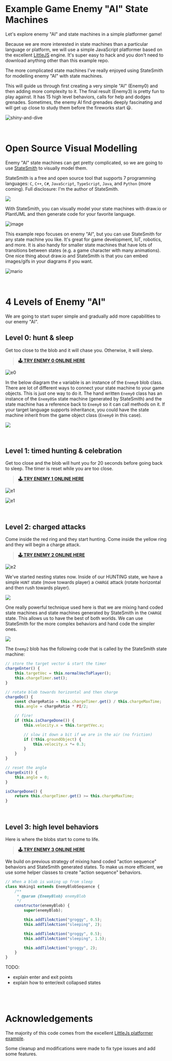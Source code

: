 # Example Game Enemy "AI" State Machines
Let's explore enemy "AI" and state machines in a simple platformer game! 

Because we are more interested in state machines than a particular language or platform, we will use a simple JavaScript platformer based on the excellent [LittleJS](https://github.com/KilledByAPixel/LittleJS/) engine. It's super easy to hack and you don't need to download anything other than this example repo.

The more complicated state machines I've really enjoyed using StateSmith for modelling enemy "AI" with state machines.

This will guide us through first creating a very simple "AI" (Enemy0) and then adding more complexity to it. The final result (Enemy3) is pretty fun to play against. It has 15 high level behaviors, calls for help and dodges grenades. Sometimes, the enemy AI find grenades deeply fascinating and will get up close to study them before the fireworks start 😃.

![shiny-and-dive](https://github.com/user-attachments/assets/26f01e71-9ec5-43c7-b4e0-1ca9c1f47782)

<br>

# Open Source Visual Modelling
Enemy "AI" state machines can get pretty complicated, so we are going to use [StateSmith](https://github.com/StateSmith/StateSmith) to visually model them. 

StateSmith is a free and open source tool that supports 7 programming languages: `C`, `C++`, `C#`, `JavaScript`, `TypeScript`, `Java`, and `Python` (more coming). Full disclosure: I'm the author of StateSmith.

![](docs/langs.png)

With StateSmith, you can visually model your state machines with draw.io or PlantUML and then generate code for your favorite language.

![image](https://github.com/user-attachments/assets/0393e861-ffb2-4b92-852d-79e2532404d8)

This example repo focuses on enemy "AI", but you can use StateSmith for any state machine you like. It's great for game development, IoT, robotics, and more. It is also handy for smaller state machines that have lots of transitions between states (e.g. a game character with many animations). One nice thing about draw.io and StateSmith is that you can embed images/gifs in your diagrams if you want.

![mario](https://github.com/user-attachments/assets/f5835d30-88da-4e5e-8085-a8a31d08cd75)


<br>

# 4 Levels of Enemy "AI"
We are going to start super simple and gradually add more capabilities to our enemy "AI".


## Level 0: hunt & sleep
Get too close to the blob and it will chase you. Otherwise, it will sleep.

> **[🕹️ TRY ENEMY 0 ONLINE HERE](https://adamfk.github.io/game-fsm-examples/?enemyId=0)**

![e0](https://github.com/user-attachments/assets/fccdc8af-ef27-45a1-a34e-6ef21531595a)

In the below diagram the `e` variable is an instance of the `Enemy0` blob class. There are lot of different ways to connect your state machine to your game objects. This is just one way to do it. The hand written `Enemy0` class has an instance of the `Enemy0Sm` state machine (generated by StateSmith) and the state machine has a reference back to `Enemy0` so it can call methods on it. If your target language supports inheritance, you could have the state machine inherit from the game object class (`Enemy0` in this case).

![](docs/e0.png)



<br>

## Level 1: timed hunting & celebration
Get too close and the blob will hunt you for 20 seconds before going back to sleep. The timer is reset while you are too close.

> **[🕹️ TRY ENEMY 1 ONLINE HERE](https://adamfk.github.io/game-fsm-examples/?enemyId=1)**

![e1](https://github.com/user-attachments/assets/749b06cc-1e99-4724-98f8-0c01e4003b8b)

![e1](./docs/e1-fsm.png)


<br>

## Level 2: charged attacks
Come inside the red ring and they start hunting. Come inside the yellow ring and they will begin a charge attack.

> **[🕹️ TRY ENEMY 2 ONLINE HERE](https://adamfk.github.io/game-fsm-examples/?enemyId=2)**

![e2](./docs/e2.gif)

We've started nesting states now. Inside of our HUNTING state, we have a simple `HUNT` state (move towards player) a `CHARGE` attack (rotate horizontal and then rush towards player).

![](docs/e2-fsm.png)

One really powerful technique used here is that we are mixing hand coded state machines and state machines generated by StateSmith in the `CHARGE` state. This allows us to have the best of both worlds. We can use StateSmith for the more complex behaviors and hand code the simpler ones.

![](docs/charge-closeup.png)

The `Enemy2` blob has the following code that is called by the StateSmith state machine:

```javascript
// store the target vector & start the timer
chargeEnter() {
    this.targetVec = this.normalVecToPlayer();
    this.chargeTimer.set();
}

// rotate blob towards horizontal and then charge
chargeDo() {
    const chargeRatio = this.chargeTimer.get() / this.chargeMaxTime;
    this.angle = chargeRatio * PI/2;

    // fire!
    if (this.isChargeDone()) {
        this.velocity.x = this.targetVec.x;

        // slow it down a bit if we are in the air (no friction)
        if (!this.groundObject) {
            this.velocity.x *= 0.3;
        }
    }
}

// reset the angle
chargeExit() {
    this.angle = 0;
}

isChargeDone() {
    return this.chargeTimer.get() >= this.chargeMaxTime;
}
```

<br>

## Level 3: high level behaviors
Here is where the blobs start to come to life.

> **[🕹️ TRY ENEMY 3 ONLINE HERE](https://adamfk.github.io/game-fsm-examples/?enemyId=3)**

We build on previous strategy of mixing hand coded "action sequence" behaviors and StateSmith generated states. To make us more efficient, we use some helper classes to create "action sequence" behaviors.

```javascript
// When a blob is waking up from sleep
class Waking1 extends EnemyBlobSequence {
    /**
     * @param {EnemyBlob} enemyBlob
     */
    constructor(enemyBlob) {
        super(enemyBlob);

        this.addTileAction("groggy", 0.5);
        this.addTileAction("sleeping", 2);

        this.addTileAction("groggy", 0.5);
        this.addTileAction("sleeping", 1.5);

        this.addTileAction("groggy", 2);
    }
}
```

TODO:
- explain enter and exit points
- explain how to enter/exit collapsed states


<br>
<br>

# Acknowledgements
The majority of this code comes from the excellent [LittleJs platformer example](https://github.com/KilledByAPixel/LittleJS/tree/main/examples/platformer).

Some cleanup and modifications were made to fix type issues and add some features.
